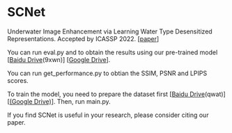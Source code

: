 # SCNet
Underwater Image Enhancement via Learning Water Type Desensitized Representations. Accepted by ICASSP 2022. [[paper](https://arxiv.org/abs/2102.00676)]

You can run eval.py and to obtain the results using our pre-trained model [[Baidu Drive](https://pan.baidu.com/s/1sQ_j-6A7EhNPJF7r9KWsRw)(9xwn)] [[Google Drive](https://drive.google.com/file/d/1kHOPSUObw7FafI6_xgaD9kCZ5U5JzIsc/view?usp=sharing)].

You can run get_performance.py to obtian the SSIM, PSNR and LPIPS scores.

To train the model, you need to prepare the dataset first [[Baidu Drive](https://pan.baidu.com/s/1LNh4XjePRw96-Jh-IDOkHw)(qwat)] [[(Google Drive)](https://drive.google.com/file/d/1DBCXCa5GWJPB7S6xO7f0N562FqXhsV6c/view?usp=sharing)]. Then, run main.py.

If you find SCNet is useful in your research, please consider citing our paper.
